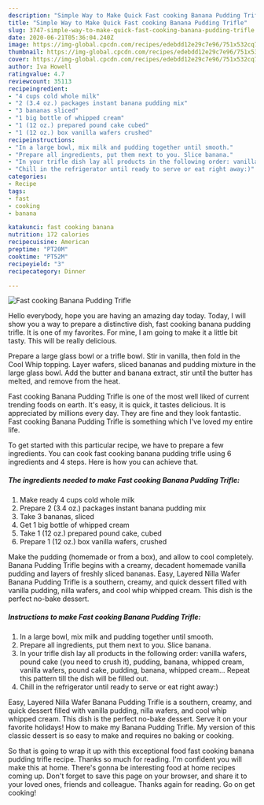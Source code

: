 ```yaml
---
description: "Simple Way to Make Quick Fast cooking Banana Pudding Trifle"
title: "Simple Way to Make Quick Fast cooking Banana Pudding Trifle"
slug: 3747-simple-way-to-make-quick-fast-cooking-banana-pudding-trifle
date: 2020-06-21T05:36:04.240Z
image: https://img-global.cpcdn.com/recipes/edebdd12e29c7e96/751x532cq70/fast-cooking-banana-pudding-trifle-recipe-main-photo.jpg
thumbnail: https://img-global.cpcdn.com/recipes/edebdd12e29c7e96/751x532cq70/fast-cooking-banana-pudding-trifle-recipe-main-photo.jpg
cover: https://img-global.cpcdn.com/recipes/edebdd12e29c7e96/751x532cq70/fast-cooking-banana-pudding-trifle-recipe-main-photo.jpg
author: Iva Howell
ratingvalue: 4.7
reviewcount: 35113
recipeingredient:
- "4 cups cold whole milk"
- "2 (3.4 oz.) packages instant banana pudding mix"
- "3 bananas sliced"
- "1 big bottle of whipped cream"
- "1 (12 oz.) prepared pound cake cubed"
- "1 (12 oz.) box vanilla wafers crushed"
recipeinstructions:
- "In a large bowl, mix milk and pudding together until smooth."
- "Prepare all ingredients, put them next to you. Slice banana."
- "In your trifle dish lay all products in the following order: vanilla wafers, pound cake (you need to crush it), pudding, banana, whipped cream, vanilla wafers, pound cake, pudding, banana, whipped cream... Repeat this pattern till the dish will be filled out."
- "Chill in the refrigerator until ready to serve or eat right away:)"
categories:
- Recipe
tags:
- fast
- cooking
- banana

katakunci: fast cooking banana 
nutrition: 172 calories
recipecuisine: American
preptime: "PT20M"
cooktime: "PT52M"
recipeyield: "3"
recipecategory: Dinner

---
```



![Fast cooking Banana Pudding Trifle](https://img-global.cpcdn.com/recipes/edebdd12e29c7e96/751x532cq70/fast-cooking-banana-pudding-trifle-recipe-main-photo.jpg)

Hello everybody, hope you are having an amazing day today. Today, I will show you a way to prepare a distinctive dish, fast cooking banana pudding trifle. It is one of my favorites. For mine, I am going to make it a little bit tasty. This will be really delicious.

Prepare a large glass bowl or a trifle bowl. Stir in vanilla, then fold in the Cool Whip topping. Layer wafers, sliced bananas and pudding mixture in the large glass bowl. Add the butter and banana extract, stir until the butter has melted, and remove from the heat.

Fast cooking Banana Pudding Trifle is one of the most well liked of current trending foods on earth. It's easy, it is quick, it tastes delicious. It is appreciated by millions every day. They are fine and they look fantastic. Fast cooking Banana Pudding Trifle is something which I've loved my entire life.


To get started with this particular recipe, we have to prepare a few ingredients. You can cook fast cooking banana pudding trifle using 6 ingredients and 4 steps. Here is how you can achieve that.

<!--inarticleads1-->

##### The ingredients needed to make Fast cooking Banana Pudding Trifle:

1. Make ready 4 cups cold whole milk
1. Prepare 2 (3.4 oz.) packages instant banana pudding mix
1. Take 3 bananas, sliced
1. Get 1 big bottle of whipped cream
1. Take 1 (12 oz.) prepared pound cake, cubed
1. Prepare 1 (12 oz.) box vanilla wafers, crushed


Make the pudding (homemade or from a box), and allow to cool completely. Banana Pudding Trifle begins with a creamy, decadent homemade vanilla pudding and layers of freshly sliced bananas. Easy, Layered Nilla Wafer Banana Pudding Trifle is a southern, creamy, and quick dessert filled with vanilla pudding, nilla wafers, and cool whip whipped cream. This dish is the perfect no-bake dessert. 

<!--inarticleads2-->

##### Instructions to make Fast cooking Banana Pudding Trifle:

1. In a large bowl, mix milk and pudding together until smooth.
1. Prepare all ingredients, put them next to you. Slice banana.
1. In your trifle dish lay all products in the following order: vanilla wafers, pound cake (you need to crush it), pudding, banana, whipped cream, vanilla wafers, pound cake, pudding, banana, whipped cream... Repeat this pattern till the dish will be filled out.
1. Chill in the refrigerator until ready to serve or eat right away:)


Easy, Layered Nilla Wafer Banana Pudding Trifle is a southern, creamy, and quick dessert filled with vanilla pudding, nilla wafers, and cool whip whipped cream. This dish is the perfect no-bake dessert. Serve it on your favorite holidays! How to make my Banana Pudding Trifle. My version of this classic dessert is so easy to make and requires no baking or cooking. 

So that is going to wrap it up with this exceptional food fast cooking banana pudding trifle recipe. Thanks so much for reading. I'm confident you will make this at home. There's gonna be interesting food at home recipes coming up. Don't forget to save this page on your browser, and share it to your loved ones, friends and colleague. Thanks again for reading. Go on get cooking!
